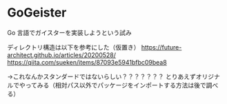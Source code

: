 # GoGeister

Go 言語でガイスターを実装しようという試み

ディレクトリ構造は以下を参考にした（仮置き）
https://future-architect.github.io/articles/20200528/
https://qiita.com/sueken/items/87093e5941bfbc09bea8

->これなんかスタンダードではないらしい？？？？？？？
とりあえずオリジナルでやってみる（相対パス以外でパッケージをインポートする方法は後で調べる）
